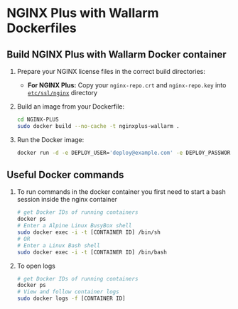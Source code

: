 # NGINX Plus with Wallarm Dockerfiles


## Build NGINX Plus with Wallarm Docker container

 1. Prepare your NGINX license files in the correct build directories:
      * **For NGINX Plus:** Copy your `nginx-repo.crt` and `nginx-repo.key` into [`etc/ssl/nginx`](./NGINX-PLUS/ssl/nginx) directory

 2. Build an image from your Dockerfile:
    ```bash
    cd NGINX-PLUS
    sudo docker build --no-cache -t nginxplus-wallarm .
    ```
 3. Run the Docker image:
     ```bash
    docker run -d -e DEPLOY_USER='deploy@example.com' -e DEPLOY_PASSWORD='very_secret' -e WALLARM_API_HOST='us1.api.wallarm.com' -p 80:80 nginxplus-wallarm:latest
    ```
    
## Useful Docker commands


 1. To run commands in the docker container you first need to start a bash session inside the nginx container
    ```bash
    # get Docker IDs of running containers
    docker ps
    # Enter a Alpine Linux BusyBox shell
    sudo docker exec -i -t [CONTAINER ID] /bin/sh
    # OR
    # Enter a Linux Bash shell
    sudo docker exec -i -t [CONTAINER ID] /bin/bash
    ```

 2. To open logs
    ```bash
    # get Docker IDs of running containers
    docker ps
    # View and follow container logs
    sudo docker logs -f [CONTAINER ID]
    ```
